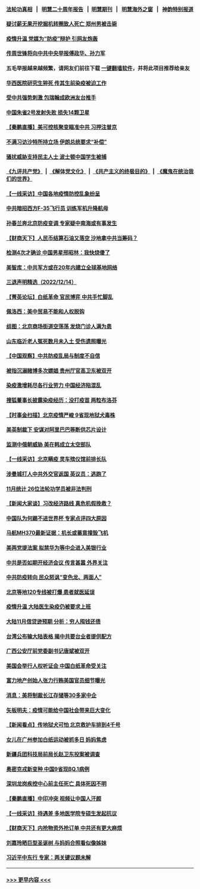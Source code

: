 #### [法轮功真相](https://github.com/gfw-breaker/truth/blob/master/README.md?t=0) &nbsp;&nbsp;|&nbsp;&nbsp; [明慧二十周年报告](https://github.com/gfw-breaker/mh-reports/blob/master/README.md?t=0) &nbsp;&nbsp;|&nbsp;&nbsp;[明慧期刊](https://github.com/gfw-breaker/mh-qikan) &nbsp;&nbsp;|&nbsp;&nbsp; [明慧海外之窗](https://github.com/gfw-breaker/mh-news/blob/master/README.md?t=0) &nbsp;&nbsp;|&nbsp;&nbsp; [神韵特别报道](https://github.com/gfw-breaker/mh-news/blob/master/shenyun.md?t=0)
#### [疑讨薪无果开挖掘机转圈致人死亡 郑州男被击毙](../pages/nsc413/n13885190.md?t=12151750) 
#### [疫情升温 党媒为“防疫”辩护 引网友炮轰](../pages/nsc413/n13885179.md?t=12151750) 
#### [传周世锋将向中共中央举报傅政华、孙力军](../pages/nsc413/n13885139.md?t=12151750) 
#### 五毛举报越来越频繁，请网友们前往下载 [一键翻墙软件](https://github.com/gfw-breaker/ssr-accounts)，并将此项目推荐给亲友
#### [华西医院研究生猝死 传其生前染疫被迫工作](../pages/nsc413/n13885113.md?t=12151750) 
#### [受中共强势刺激 包瑞翰成欧洲友台推手](../pages/nsc413/n13885097.md?t=12151750) 
#### [中国朱雀2号发射失败 损失14颗卫星](../pages/nsc413/n13885136.md?t=12151750) 
#### [【秦鹏直播】美可控核聚变瞄准中共 习押注普京](../pages/nsc413/n13884975.md?t=12151750) 
#### [不满习访沙特所持立场 伊朗总统要求“补偿”](../pages/nsc413/n13884986.md?t=12151750) 
#### [骚扰威胁支持民主人士 波士顿中国学生被捕](../pages/nsc413/n13884868.md?t=12151750) 
#### [《九评共产党》](https://github.com/begood0513/9ping.md/blob/master/README.md) &nbsp;|&nbsp; [《解体党文化》](../../../../jtdwh.md/blob/master/README.md)  &nbsp;|&nbsp; [《共产主义的终极目的》](../../../../gczydzjmd.md/blob/master/README.md) &nbsp;|&nbsp; [《魔鬼在统治我们的世界》](../../../../mgztzwmdsj.md/blob/master/README.md) 
#### [【一线采访】中国各地疫情防控乱象纷呈](../pages/nsc413/n13884826.md?t=12151750) 
#### [中共暗招西方F-35飞行员 训练军机升降航母](../pages/nsc413/n13884980.md?t=12151750) 
#### [孙春兰奔北京防疫变调 专家疑中南海或有事发生](../pages/nsc413/n13884839.md?t=12151750) 
#### [【财商天下】人民币结算石油又落空 沙地拿中共当筹码？](../pages/nsc413/n13884864.md?t=12151750) 
#### [检测4次才确诊 中国男星邢昭林：我快烧傻了](../pages/nsc413/n13884891.md?t=12151750) 
#### [美智库：中共军方或在20年内建立全球基地网络](../pages/nsc413/n13884946.md?t=12151750) 
#### [三退声明精选（2022/12/14）](../pages/nsc413/n13884989.md?t=12151750) 
#### [【菁英论坛】白纸革命 官民博弈 中共手忙脚乱](../pages/nsc413/n13884972.md?t=12151750) 
#### [佩洛西：美中贸易不能和人权脱钩](../pages/nsc413/n13884884.md?t=12151750) 
#### [组图：北京商场街道空荡荡 发烧门诊人满为患](../pages/nsc413/n13884886.md?t=12151750) 
#### [山东临沂老人冤死数月未入土 受伤遗照曝光](../pages/nsc413/n13884440.md?t=12151750) 
#### [【中国观察】中共防疫乱局与制度不自信](../pages/nsc413/n13884523.md?t=12151750) 
#### [被指沉溺赌博多次嫖娼 贵州厅官高卫东被双开](../pages/nsc413/n13884895.md?t=12151750) 
#### [染疫激增耗尽各行业劳力 中国经济陷混乱](../pages/nsc413/n13884845.md?t=12151750) 
#### [搜狐董事长披露染疫经历：没打疫苗 两粒布洛芬](../pages/nsc413/n13884853.md?t=12151750) 
#### [【时事金扫描】北京疫情严峻 9省现地狱犬毒株](../pages/nsc413/n13884815.md?t=12151750) 
#### [美英制裁下 安谋对阿里巴巴等断供芯片设计](../pages/nsc413/n13884840.md?t=12151750) 
#### [监测中俄朝威胁 美在韩成立太空部队](../pages/nsc413/n13884813.md?t=12151750) 
#### [【一线采访】北京瞒疫 灵车殡仪馆前排长队](../pages/nsc413/n13884598.md?t=12151750) 
#### [涉曼城打人中共外交官返国 英议员：逃跑了](../pages/nsc413/n13884830.md?t=12151750) 
#### [11月统计 26位法轮功学员被非法判刑](../pages/nsc413/n13884724.md?t=12151750) 
#### [【新闻大家谈】习改经济路线 真危机假挽救？](../pages/nsc413/n13884814.md?t=12151750) 
#### [中国队为何踢不进世界杯 专家点评四大原因](../pages/nsc413/n13884658.md?t=12151750) 
#### [马航MH370最新证据：机长或蓄意撞毁飞机](../pages/nsc413/n13884822.md?t=12151750) 
#### [美两党提法案 拟禁华为等中企进入美银行业](../pages/nsc413/n13884752.md?t=12151750) 
#### [中共是否如期开经济会议 传言甚嚣 外界关注](../pages/nsc413/n13884808.md?t=12151750) 
#### [中共防疫转向 民众怒讽“变色龙、两面人”](../pages/nsc413/n13884713.md?t=12151750) 
#### [北京等地120专线被打爆 患者就医延误](../pages/nsc413/n13884656.md?t=12151750) 
#### [疫情升温 大陆医生染疫仍被要求上班](../pages/nsc413/n13884570.md?t=12151750) 
#### [大陆11月信贷逊预期 分析：穷人囤钱还债](../pages/nsc413/n13884542.md?t=12151750) 
#### [台湾公布输大陆表格 揭中共要台业者提供配方](../pages/nsc413/n13884504.md?t=12151750) 
#### [广西公安厅前党委副书记唐斌被双开](../pages/nsc413/n13884321.md?t=12151750) 
#### [美国会举行人权听证会 中国白纸革命受关注](../pages/nsc413/n13884258.md?t=12151750) 
#### [富力地产创始人张力行贿美国官员细节曝光](../pages/nsc413/n13884442.md?t=12151750) 
#### [消息：美将制裁长江存储等30多家中企](../pages/nsc413/n13884497.md?t=12151750) 
#### [矢板明夫：疫情可能给中国社会带来巨大变化](../pages/nsc413/n13884351.md?t=12151750) 
#### [【新闻看点】传地狱犬可怕 北京救护车排到4千号](../pages/nsc413/n13884197.md?t=12151750) 
#### [女儿在广州参加白纸运动被抓多日 妈妈焦虑](../pages/nsc413/n13884296.md?t=12151750) 
#### [新疆兵团科技局前局长赵卫东投案被调查](../pages/nsc413/n13884324.md?t=12151750) 
#### [奥密克戎新变种 中国9省现BQ.1病例](../pages/nsc413/n13884259.md?t=12151750) 
#### [深圳龙岗疾控中心前主任死亡 具体死因不明](../pages/nsc413/n13884242.md?t=12151750) 
#### [【秦鹏直播】中印冲突 视频让中国人汗颜](../pages/nsc413/n13884202.md?t=12151750) 
#### [【一线采访】待遇差 多地医学院专硕生发起抗议](../pages/nsc413/n13883914.md?t=12151750) 
#### [【财商天下】内抢物资外抢订单 中共还有更大麻烦](../pages/nsc413/n13884221.md?t=12151750) 
#### [刘嘉玲晒巨型圣诞树 与妈妈合照看似像姊妹](../pages/nsc413/n13884144.md?t=12151750) 
#### [习近平中东行 专家：两关键议题未解](../pages/nsc413/n13883417.md?t=12151750) 

----
#### [ >>> 更早内容 <<< ](../indexes/nsc413-earlier.md)
